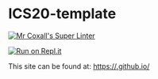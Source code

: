 # ICS20-template

[![Mr Coxall's Super Linter](https://github.com/Justin-Lavoie16/ICS20-template/workflows/Mr%20Coxall's%20Super%20Linter/badge.svg)](https://github.com/Justin-Lavoie16/ICS20-template/actions/)

[![Run on Repl.it](https://repl.it/badge/github/Justin-Lavoie16/ICS20-template)](https://repl.it/github/Justin-Lavoie16/ICS20-template)

This site can be found at: [https://<OWNER>.github.io/<REPOSITORY>](https://<OWNER>.github.io/<REPOSITORY>)
